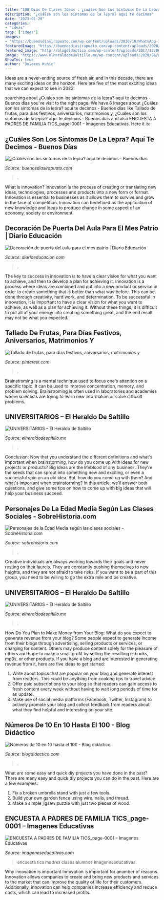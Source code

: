```yaml
---
title: "100 Dias De Clases Ideas : ¿cuáles Son Los Síntomas De La Lepra? Aquí Te Decimos"
description: "¿cuáles son los síntomas de la lepra? aquí te decimos"
date: "2023-01-20"
categories:
- "ideas"
tags: ["ideas"]
images:
- "https://buenosdiasirapuato.com/wp-content/uploads/2020/10/WhatsApp-Image-2020-10-21-at-5.14.42-PM-760x390.jpeg"
featuredImage: "https://buenosdiasirapuato.com/wp-content/uploads/2020/10/WhatsApp-Image-2020-10-21-at-5.14.42-PM-760x390.jpeg"
featured_image: "http://blogdidactico.com/wp-content/uploads/2017/12/80-413x550.jpg"
image: "https://www.elheraldodesaltillo.mx/wp-content/uploads/2020/06/anuncia-1320x880.jpg"
ShowToc: true
author: "Dolores Kuhic"
---
```



Ideas are a never-ending source of fresh air, and in this decade, there are many exciting ideas on the horizon. Here are five of the most exciting ideas that we can expect to see in 2022: 

	

		
searching about ¿Cuáles son los síntomas de la lepra? aquí te decimos - Buenos días you've visit to the right page. We have 8 Images about ¿Cuáles son los síntomas de la lepra? aquí te decimos - Buenos días like Tallado de frutas, para días festivos, aniversarios, matrimonios y, ¿Cuáles son los síntomas de la lepra? aquí te decimos - Buenos días and also ENCUESTA A PADRES DE FAMILIA TICS_page-0001 – Imagenes Educativas. Here it is:
		
    
## ¿Cuáles Son Los Síntomas De La Lepra? Aquí Te Decimos - Buenos Días

<img loading=lazy src="https://buenosdiasirapuato.com/wp-content/uploads/2020/10/WhatsApp-Image-2020-10-21-at-5.14.42-PM-760x390.jpeg" onerror="this.onerror=null;this.src='https://tse2.mm.bing.net/th?id=OIP.8BY5t_ZvLFRATl8RhaE0fwHaDz&amp;pid=15.1';" alt="¿Cuáles son los síntomas de la lepra? aquí te decimos - Buenos días">

_Source: buenosdiasirapuato.com_

>. 

	

What is innovation?
Innovation is the process of creating or translating new ideas, technologies, processes and products into a new form or format. Innovation is essential to businesses as it allows them to survive and grow in the face of competition. Innovation can bedefined as the application of new knowledge and ideas to produce change in some aspect of an economy, society or environment.

    
## Decoración De Puerta Del Aula Para El Mes Patrio | Diario Educación

<img loading=lazy src="https://diarioeducacion.com/wp-content/uploads/2018/08/puertas-independencia-4.jpg" onerror="this.onerror=null;this.src='https://tse1.mm.bing.net/th?id=OIP.B4z6J2nDb1RwuHeq5ZfRsQHaNK&amp;pid=15.1';" alt="Decoración de puerta del aula para el mes patrio | Diario Educación">

_Source: diarioeducacion.com_

>. 

	

The key to success in innovation is to have a clear vision for what you want to achieve, and then to develop a plan for achieving it.
Innovation is a process where ideas are combined and put into a new product or service in order to create something that is better than what was before. This can be done through creativity, hard work, and determination. To be successful in innovation, it is important to have a clear vision for what you want to achieve, as well as a plan for achieving it. Without these things, it is difficult to put all of your energy into creating something great, and the end result may not be what you expected.

    
## Tallado De Frutas, Para Días Festivos, Aniversarios, Matrimonios Y

<img loading=lazy src="https://i.pinimg.com/736x/b4/e1/13/b4e113a3c014f944415a65ba0ee16048.jpg" onerror="this.onerror=null;this.src='https://tse3.mm.bing.net/th?id=OIP.huS5oauxPAb_xHZplyCXlwHaJ6&amp;pid=15.1';" alt="Tallado de frutas, para días festivos, aniversarios, matrimonios y">

_Source: pinterest.com_

>. 

	

Brainstroming is a mental technique used to focus one's attention on a specific topic. It can be used to improve concentration, memory, and problem solving. Brainstroming is often used in laboratories and academies where scientists are trying to learn new information or solve difficult problems.

    
## UNIVERSITARIOS – El Heraldo De Saltillo

<img loading=lazy src="https://www.elheraldodesaltillo.mx/wp-content/uploads/2020/05/crea-uadec-5-1320x880.jpg" onerror="this.onerror=null;this.src='https://tse2.mm.bing.net/th?id=OIP.J2-kWU3OmLVcp5IXIh0M8AHaE8&amp;pid=15.1';" alt="UNIVERSITARIOS – El Heraldo de Saltillo">

_Source: elheraldodesaltillo.mx_

>. 

	

Conclusion: Now that you understand the different definitions and what's important when brainstorming, how do you come up with ideas for new projects or products?
Big ideas are the lifeblood of any business. They're the seeds that can sprout into something new and exciting, or even a successful spin on an old idea. But, how do you come up with them? And what's important when brainstorming? In this article, we'll answer both questions, and give some tips on how to come up with big ideas that will help your business succeed.

    
## Personajes De La Edad Media Según Las Clases Sociales - SobreHistoria.com

<img loading=lazy src="https://sobrehistoria.com/wp-content/uploads/2016/02/personaje-edad-media-juana-arco.jpg" onerror="this.onerror=null;this.src='https://tse1.mm.bing.net/th?id=OIP.bKMDvpslQOdkMnXNGjwkcgHaJ8&amp;pid=15.1';" alt="Personajes de la Edad Media según las clases sociales - SobreHistoria.com">

_Source: sobrehistoria.com_

>. 

	

Creative individuals are always working towards their goals and never resting on their laurels. They are constantly pushing themselves to new heights, and they are not afraid to take risks. If you want to be a part of this group, you need to be willing to go the extra mile and be creative.

    
## UNIVERSITARIOS – El Heraldo De Saltillo

<img loading=lazy src="https://www.elheraldodesaltillo.mx/wp-content/uploads/2020/06/anuncia-1320x880.jpg" onerror="this.onerror=null;this.src='https://tse2.mm.bing.net/th?id=OIP.26w89hCUKHVAkhl9EFfMMwHaE8&amp;pid=15.1';" alt="UNIVERSITARIOS – El Heraldo de Saltillo">

_Source: elheraldodesaltillo.mx_

>. 

	

How Do You Plan to Make Money from Your Blog: What do you expect to generate revenue from your blog?
Some people expect to generate income from their blogs through advertising, selling products or services, or charging for content. Others may produce content solely for the pleasure of others and hope to make a small profit by selling the resulting e-books, mp3s, or other products. If you have a blog and are interested in generating revenue from it, here are five ideas to get started: 
1. Write about topics that are popular on your blog and generate interest from readers. This could be anything from cooking tips to travel advice.
2. Offer paid subscriptions to your blog so that readers can gain access to fresh content every week without having to wait long periods of time for an update.
3. Make use of social media platforms (Facebook, Twitter, Instagram) to actively promote your blog and collect feedback from readers about what they find helpful and interesting on your site.

    
## Números De 10 En 10 Hasta El 100 - Blog Didáctico

<img loading=lazy src="http://blogdidactico.com/wp-content/uploads/2017/12/80-413x550.jpg" onerror="this.onerror=null;this.src='https://tse2.mm.bing.net/th?id=OIP.sk2mjvmgq4r-wk_ikEXRRwAAAA&amp;pid=15.1';" alt="Números de 10 en 10 hasta el 100 - Blog didáctico">

_Source: blogdidactico.com_

>. 

	

What are some easy and quick diy projects you have done in the past?
There are many easy and quick diy projects you can do in the past. Here are a few examples:
1. Fix a broken umbrella stand with just a few tools.
2. Build your own garden fence using wire, nails, and thread.
3. Make a simple jigsaw puzzle with just two pieces of wood.

    
## ENCUESTA A PADRES DE FAMILIA TICS_page-0001 – Imagenes Educativas

<img loading=lazy src="https://www.imageneseducativas.com/wp-content/uploads/2020/09/ENCUESTA-A-PADRES-DE-FAMILIA-TICS_page-0001.jpg" onerror="this.onerror=null;this.src='https://tse4.mm.bing.net/th?id=OIP.TM3li2pOcXh3XnyjUtxA0wHaJ4&amp;pid=15.1';" alt="ENCUESTA A PADRES DE FAMILIA TICS_page-0001 – Imagenes Educativas">

_Source: imageneseducativas.com_

>encuesta tics madres clases alumnos imageneseducativas. 

	

Why innovation is important
Innovation is important for anumber of reasons. Innovation allows companies to create and bring new products and services to the market that can improve the quality of life for their customers. Additionally, innovation can help companies increase efficiency and reduce costs, which can lead to increased profits.

